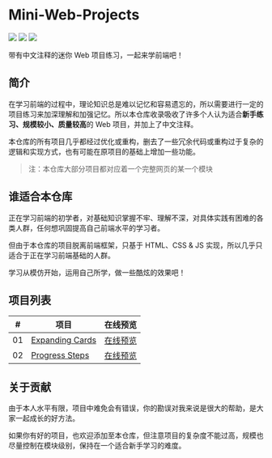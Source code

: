 # Mini-Web-Projects
![](https://img.shields.io/badge/Projects-1-blue?style=for-the-badge) ![](https://img.shields.io/badge/Difficulty-Beginner-green?style=for-the-badge) ![](https://img.shields.io/badge/Powered%20By-Interest-orange?style=for-the-badge)

带有中文注释的迷你 Web 项目练习，一起来学前端吧！

## 简介
在学习前端的过程中，理论知识总是难以记忆和容易遗忘的，所以需要进行一定的项目练习来加深理解和加强记忆。所以本仓库收录吸收了许多个人认为适合**新手练习、规模较小、质量较高**的 Web 项目，并加上了中文注释。

本仓库的所有项目几乎都经过优化或重构，删去了一些冗余代码或重构过于复杂的逻辑和实现方式，也有可能在原项目的基础上增加一些功能。

>注：本仓库大部分项目都对应着一个完整网页的某一个模块

## 谁适合本仓库
正在学习前端的初学者，对基础知识掌握不牢、理解不深，对具体实践有困难的各类人群，任何想巩固提高自己前端水平的学习者。

但由于本仓库的项目脱离前端框架，只基于 HTML、CSS & JS 实现，所以几乎只适合于正在学习前端基础的人群。

学习从模仿开始，运用自己所学，做一些酷炫的效果吧！

## 项目列表

| #   | 项目            | 在线预览 |
| --- | --------------- | -------- |
| 01  | [Expanding Cards](https://github.com/Syan-Lin/Mini-Web-Projects/tree/main/Projects/1.%20Expanding%20Cards) | [在线预览](https://syan-lin.github.io/Mini-Web-Projects/Projects/1.%20Expanding%20Cards/) |
| 02  | [Progress Steps](https://github.com/Syan-Lin/Mini-Web-Projects/tree/main/Projects/2.%20Progress%20Steps)   | [在线预览](https://syan-lin.github.io/Mini-Web-Projects/Projects/2.%20Progress%20Steps/) |

## 关于贡献
由于本人水平有限，项目中难免会有错误，你的勘误对我来说是很大的帮助，是大家一起成长的好方法。

如果你有好的项目，也欢迎添加至本仓库，但注意项目的复杂度不能过高，规模也尽量控制在模块级别，保持在一个适合新手学习的难度。
